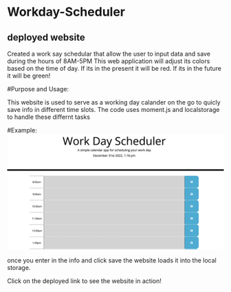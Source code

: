 # Workday-Scheduler
## deployed website 

Created a work say schedular that allow the user to input data and save during the hours of 8AM-5PM
This web application will adjust its colors based on the time of day. If its in the present it will be red. If its in the future it will be green!

#Purpose and Usage:

This website is used to serve as a working day calander on the go to quicly save info in different time slots. The code uses moment.js and localstorage to handle these differnt tasks

#Example:
![Alt text](./images/Screen%20Shot%202022-12-31%20at%201.19.02%20PM.png)

once you enter in the info and click save the website loads it into the local storage.

Click on the deployed link to see the website in action!
